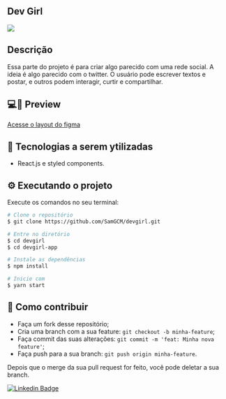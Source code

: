 ## Dev Girl

<img src='screenshots/home.png'>
  
## Descrição
Essa parte do projeto é para criar algo parecido com uma rede social. A ideia é algo parecido com o twitter. O usuário pode escrever textos e postar, e outros podem interagir, curtir e compartilhar.

## 💻📱 Preview
<a href="https://www.figma.com/file/VEWWgnaV9TYCmtdwcN4SJ0/Devgirl?node-id=0%3A1">Acesse o layout do figma</a>


## 🔨 Tecnologias a serem ytilizadas
- React.js e styled components.


## ⚙️ Executando o projeto 

Execute os comandos no seu terminal:

```bash
# Clone o repositório
$ git clone https://github.com/SamGCM/devgirl.git

# Entre no diretório
$ cd devgirl
$ cd devgirl-app

# Instale as dependências
$ npm install

# Inicie com
$ yarn start
```

## 🤔 Como contribuir

- Faça um fork desse repositório;
- Cria uma branch com a sua feature: `git checkout -b minha-feature`;
- Faça commit das suas alterações: `git commit -m 'feat: Minha nova feature'`;
- Faça push para a sua branch: `git push origin minha-feature`.

Depois que o merge da sua pull request for feito, você pode deletar a sua branch.

[![Linkedin Badge](https://img.shields.io/badge/-Samuel_Gama-blue?style=flat-square&logo=Linkedin&logoColor=white&link=https://www.linkedin.com/in/samuel-gama-222a26188)](https://www.linkedin.com/in/samuel-gama-222a26188)
